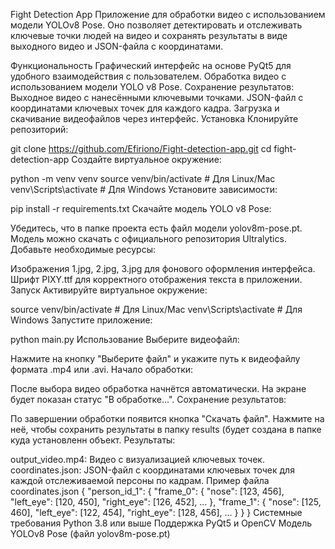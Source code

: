 Fight Detection App
Приложение для обработки видео с использованием модели YOLOv8 Pose. Оно позволяет детектировать и отслеживать ключевые точки людей на видео и сохранять результаты в виде выходного видео и JSON-файла с координатами.

Функциональность
Графический интерфейс на основе PyQt5 для удобного взаимодействия с пользователем.
Обработка видео с использованием модели YOLO v8 Pose.
Сохранение результатов:
Выходное видео с нанесёнными ключевыми точками.
JSON-файл с координатами ключевых точек для каждого кадра.
Загрузка и скачивание видеофайлов через интерфейс.
Установка
Клонируйте репозиторий:

git clone https://github.com/Efiriono/Fight-detection-app.git
cd fight-detection-app
Создайте виртуальное окружение:

python -m venv venv
source venv/bin/activate  # Для Linux/Mac
venv\Scripts\activate     # Для Windows
Установите зависимости:

pip install -r requirements.txt
Скачайте модель YOLO v8 Pose:

Убедитесь, что в папке проекта есть файл модели yolov8m-pose.pt.
Модель можно скачать с официального репозитория Ultralytics.
Добавьте необходимые ресурсы:

Изображения 1.jpg, 2.jpg, 3.jpg для фонового оформления интерфейса.
Шрифт PIXY.ttf для корректного отображения текста в приложении.
Запуск
Активируйте виртуальное окружение:

source venv/bin/activate  # Для Linux/Mac
venv\Scripts\activate     # Для Windows
Запустите приложение:

python main.py
Использование
Выберите видеофайл:

Нажмите на кнопку "Выберите файл" и укажите путь к видеофайлу формата .mp4 или .avi.
Начало обработки:

После выбора видео обработка начнётся автоматически.
На экране будет показан статус "В обработке...".
Сохранение результатов:

По завершении обработки появится кнопка "Скачать файл".
Нажмите на неё, чтобы сохранить результаты в папку results (будет создана в папке куда установленн объект.
Результаты:

output_video.mp4: Видео с визуализацией ключевых точек.
coordinates.json: JSON-файл с координатами ключевых точек для каждой отслеживаемой персоны по кадрам.
Пример файла coordinates.json
{
  "person_id_1": {
    "frame_0": {
      "nose": [123, 456],
      "left_eye": [120, 450],
      "right_eye": [126, 452],
      ...
    },
    "frame_1": {
      "nose": [125, 460],
      "left_eye": [122, 454],
      "right_eye": [128, 456],
      ...
    }
  }
}
Системные требования
Python 3.8 или выше
Поддержка PyQt5 и OpenCV
Модель YOLOv8 Pose (файл yolov8m-pose.pt)
